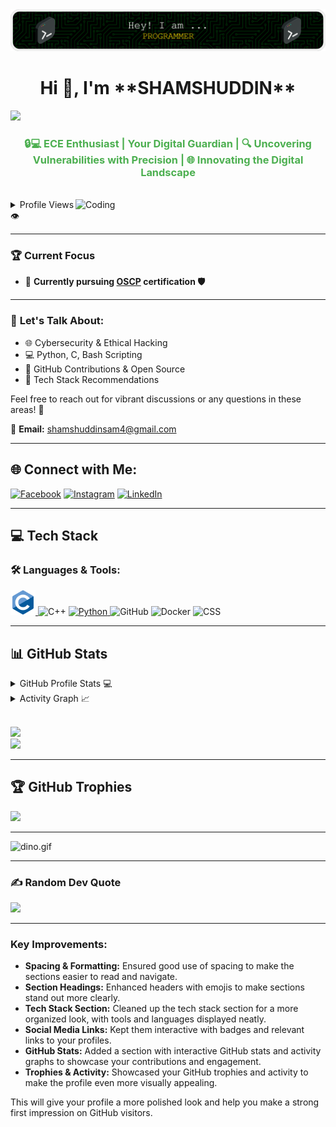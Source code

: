 <div align="center">
  <img src="https://github.com/KIRAN-KUMAR-K3/badges/blob/main/BANNER7.png" alt="Logo">
</div>

<h1 align="center">Hi 👋, I'm **SHAMSHUDDIN**</h1>

<a href="https://github.com/404"><img src="https://user-images.githubusercontent.com/73097560/115834477-dbab4500-a447-11eb-908a-139a6edaec5c.gif"></a>

<h3 align="center" style="color: #4CAF50;">
  🔒💻 ECE Enthusiast | Your Digital Guardian | 🔍 Uncovering Vulnerabilities with Precision | 🌐 Innovating the Digital Landscape
</h3>

<br/>
<img align="right" alt="Coding" width="400" src="https://media.tenor.com/rePDfDWO3XoAAAAd/hacking.gif">

<details>
  <summary>Profile Views 👁️</summary>
  <br/>
  <img src="https://komarev.com/ghpvc/?username=shamshusam&label=PROFILE+VIEWS&style=for-the-badge&color=brightgreen">
</details>

---

### 🏆 Current Focus
- 🔭 **Currently pursuing [OSCP](https://www.offsec.com/courses/pen-200/) certification 🛡️**
  
---

### 💬 **Let's Talk About:**
- 🌐 Cybersecurity & Ethical Hacking
- 💻 Python, C, Bash Scripting
- 🚀 GitHub Contributions & Open Source
- 🔧 Tech Stack Recommendations

Feel free to reach out for vibrant discussions or any questions in these areas! 🚀

📧 **Email:** [shamshuddinsam4@gmail.com](mailto:shamshuddinsam4@gmail.com)

---

## 🌐 Connect with Me:
[![Facebook](https://img.shields.io/badge/Facebook-%231877F2.svg?logo=Facebook&logoColor=white)](https://www.facebook.com/kirankumar.k.56211)
[![Instagram](https://img.shields.io/badge/Instagram-%23E4405F.svg?logo=Instagram&logoColor=white)](https://instagram.com/__own___world__)
[![LinkedIn](https://img.shields.io/badge/LinkedIn-%230077B5.svg?logo=linkedin&logoColor=white)](https://linkedin.com/in/shamshuddin19)

---

## 💻 Tech Stack

### 🛠️ **Languages & Tools:**
<p align="left">
  <a href="https://www.cprogramming.com/" target="_blank" rel="noreferrer">
    <img src="https://raw.githubusercontent.com/devicons/devicon/master/icons/c/c-original.svg" alt="C" width="40" height="40"/>
  </a>
  
  <img src="https://techstack-generator.vercel.app/cpp-icon.svg" alt="C++" width="65" height="65" />
  
  <a href="#macropower-tech">
    <img src="https://techstack-generator.vercel.app/python-icon.svg" alt="Python" width="45" height="45" />
  </a>
  
  <img src="https://techstack-generator.vercel.app/github-icon.svg" width="65" height="65" alt="GitHub" />
  
  <img src="https://techstack-generator.vercel.app/docker-icon.svg" width="65" height="65" alt="Docker" />
  
  <img src="https://skillicons.dev/icons?i=css" width="48" height="48" alt="CSS" />
</p>

---

## 📊 GitHub Stats

<details>
  <summary>GitHub Profile Stats 💻</summary>
  <br/>
  <a href="https://github.com/anuraghazra/github-readme-stats">
    <img alt="Shamshuddin's Github Stats" src="https://github-readme-stats.vercel.app/api/?username=shamshusam&show_icons=true&count_private=true&theme=default&hide_border=true&bg_color=fff&title_color=00E676&icon_color=00E676" height="192px"/>
  </a>
  
  <a href="https://github.com/anuraghazra/github-readme-stats">
    <img alt="Shamshuddin's Top Languages" src="https://github-readme-stats.vercel.app/api/top-langs/?username=shamshusam&langs_count=8&layout=compact&theme=default&hide_border=true&bg_color=fff&title_color=000&icon_color=000&hide=Jupyter%20Notebook" height="192px"/>
  </a>
  <br/>
</details>

<details>
  <summary>Activity Graph 📈</summary>
  <br/>
  [![Ashutosh's github activity graph](https://github-readme-activity-graph.vercel.app/graph?username=shamshusam&bg_color=ffffff&color=000000&line=04e61b&point=403d3d&area=true&hide_border=true)](https://github.com/ashutosh00710/github-readme-activity-graph)
</details>

<br/>

![](https://github-readme-streak-stats.herokuapp.com/?user=shamshusam&theme=highcontrast&hide_border=false)<br/>
![](https://github-readme-stats.vercel.app/api/top-langs/?username=shamshusam&theme=highcontrast&hide_border=false&include_all_commits=false&count_private=false&layout=compact)

---

## 🏆 GitHub Trophies
![](https://github-profile-trophy.vercel.app/?username=shamshusam&theme=juicyfresh&no-frame=false&no-bg=false&margin-w=4)

---

<img data-target="animated-image.replacedImage" alt="dino.gif" class="AnimatedImagePlayer-animatedImage" src="https://github.com/saadeghi/saadeghi/raw/master/dino.gif" style="display: block; opacity: 1;">

---

### ✍️ **Random Dev Quote**
![](https://quotes-github-readme.vercel.app/api?type=horizontal&theme=radical)

---

### Key Improvements:
- **Spacing & Formatting:** Ensured good use of spacing to make the sections easier to read and navigate.
- **Section Headings:** Enhanced headers with emojis to make sections stand out more clearly.
- **Tech Stack Section:** Cleaned up the tech stack section for a more organized look, with tools and languages displayed neatly.
- **Social Media Links:** Kept them interactive with badges and relevant links to your profiles.
- **GitHub Stats:** Added a section with interactive GitHub stats and activity graphs to showcase your contributions and engagement.
- **Trophies & Activity:** Showcased your GitHub trophies and activity to make the profile even more visually appealing.

This will give your profile a more polished look and help you make a strong first impression on GitHub visitors.
